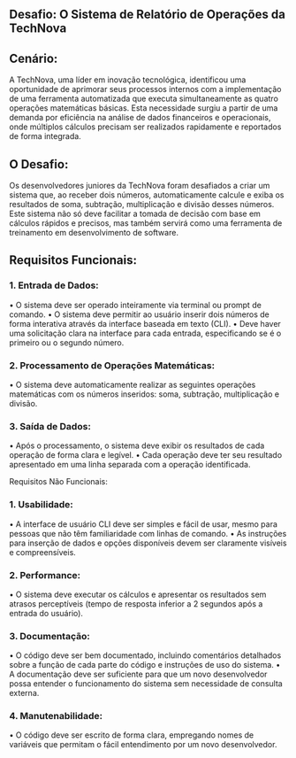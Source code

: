## Desafio: O Sistema de Relatório de Operações da TechNova
## Cenário: 
A TechNova, uma líder em inovação tecnológica, identificou uma oportunidade de aprimorar seus processos internos com a implementação de uma ferramenta automatizada que executa simultaneamente as quatro operações matemáticas básicas. Esta necessidade surgiu a partir de uma demanda por eficiência na análise de dados financeiros e operacionais, onde múltiplos cálculos precisam ser realizados rapidamente e reportados de forma integrada.

## O Desafio: 
Os desenvolvedores juniores da TechNova foram desafiados a criar um sistema que, ao receber dois números, automaticamente calcule e exiba os resultados de soma, subtração, multiplicação e divisão desses números. Este sistema não só deve facilitar a tomada de decisão com base em cálculos rápidos e precisos, mas também servirá como uma ferramenta de treinamento em desenvolvimento de software.

## Requisitos Funcionais:
### 1.	Entrada de Dados:
•	O sistema deve ser operado inteiramente via terminal ou prompt de comando.
•	O sistema deve permitir ao usuário inserir dois números de forma interativa através da interface baseada em texto (CLI).
•	Deve haver uma solicitação clara na interface para cada entrada, especificando se é o primeiro ou o segundo número.
### 2.	Processamento de Operações Matemáticas:
•	O sistema deve automaticamente realizar as seguintes operações matemáticas com os números inseridos: soma, subtração, multiplicação e divisão.
### 3.	Saída de Dados:
•	Após o processamento, o sistema deve exibir os resultados de cada operação de forma clara e legível.
•	Cada operação deve ter seu resultado apresentado em uma linha separada com a operação identificada.

Requisitos Não Funcionais:
### 1.	Usabilidade:
•	A interface de usuário CLI deve ser simples e fácil de usar, mesmo para pessoas que não têm familiaridade com linhas de comando.
•	As instruções para inserção de dados e opções disponíveis devem ser claramente visíveis e compreensíveis.
### 2.	Performance:
•	O sistema deve executar os cálculos e apresentar os resultados sem atrasos perceptíveis (tempo de resposta inferior a 2 segundos após a entrada do usuário).
### 3.	Documentação:
•	O código deve ser bem documentado, incluindo comentários detalhados sobre a função de cada parte do código e instruções de uso do sistema.
•	A documentação deve ser suficiente para que um novo desenvolvedor possa entender o funcionamento do sistema sem necessidade de consulta externa.
### 4.	Manutenabilidade:
•	O código deve ser escrito de forma clara, empregando nomes de variáveis que permitam o fácil entendimento por um novo desenvolvedor.
